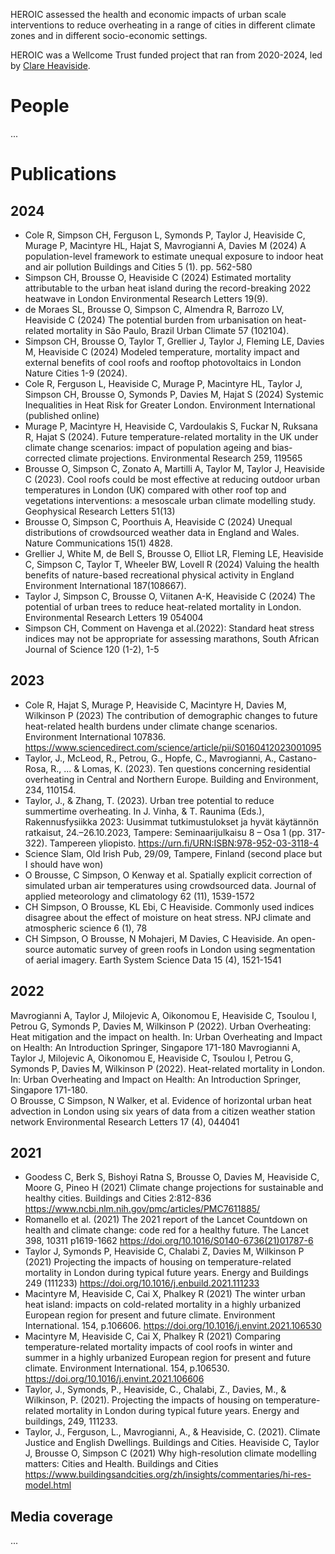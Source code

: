 HEROIC assessed the health and economic impacts of urban scale interventions to reduce overheating in a range of cities in different climate zones and in different socio-economic settings. 

HEROIC was a Wellcome Trust funded project that ran from 2020-2024, led by [Clare Heaviside](https://profiles.ucl.ac.uk/77627-clare-heaviside).

# People
...

# Publications

## 2024 

- Cole R, Simpson CH, Ferguson L, Symonds P, Taylor J, Heaviside C, Murage P, Macintyre HL, Hajat S, Mavrogianni A, Davies M (2024) A population-level framework to estimate unequal exposure to indoor heat and air pollution Buildings and Cities 5 (1). pp. 562-580 
- Simpson CH, Brousse O, Heaviside C (2024) Estimated mortality attributable to the urban heat island during the record-breaking 2022 heatwave in London Environmental Research Letters 19(9). 
- de Moraes SL, Brousse O, Simpson C, Almendra R, Barrozo LV, Heaviside C (2024) The potential burden from urbanisation on heat-related mortality in São Paulo, Brazil Urban Climate 57 (102104). 
- Simpson CH, Brousse O, Taylor T, Grellier J, Taylor J, Fleming LE, Davies M, Heaviside C (2024) Modeled temperature, mortality impact and external benefits of cool roofs and rooftop photovoltaics in London Nature Cities 1-9 (2024). 
- Cole R, Ferguson L, Heaviside C, Murage P, Macintyre HL, Taylor J,  Simpson CH, Brousse O, Symonds P, Davies M, Hajat S (2024) Systemic Inequalities in Heat Risk for Greater London. Environment International (published online) 
- Murage P, Macintyre H, Heaviside C, Vardoulakis S, Fuckar N, Ruksana R, Hajat S (2024). Future temperature-related mortality in the UK under climate change scenarios: impact of population ageing and bias-corrected climate projections. Environmental Research 259, 119565 
- Brousse O, Simpson C, Zonato A, Martilli A, Taylor M, Taylor J, Heaviside C (2023). Cool roofs could be most effective at reducing outdoor urban temperatures in London (UK) compared with other roof top and vegetations interventions: a mesoscale urban climate modelling study. Geophysical Research Letters 51(13)  
- Brousse O, Simpson C, Poorthuis A, Heaviside C (2024) Unequal distributions of crowdsourced weather data in England and Wales. Nature Communications 15(1) 4828.  
- Grellier J, White M, de Bell S, Brousse O, Elliot LR, Fleming LE, Heaviside C, Simpson C, Taylor T, Wheeler BW, Lovell R (2024) Valuing the health benefits of nature-based recreational physical activity in England Environment International 187(108667). 
- Taylor J, Simpson C, Brousse O, Viitanen A-K, Heaviside C (2024) The potential of urban trees to reduce heat-related mortality in London. Environmental Research Letters 19 054004  
- Simpson CH, Comment on Havenga et al.(2022): Standard heat stress indices may not be appropriate for assessing marathons, South African Journal of Science 120 (1-2), 1-5 

## 2023 

- Cole R, Hajat S, Murage P, Heaviside C, Macintyre H, Davies M, Wilkinson P (2023) The contribution of demographic changes to future heat-related health burdens under climate change scenarios. Environment International 107836. https://www.sciencedirect.com/science/article/pii/S0160412023001095 
- Taylor, J., McLeod, R., Petrou, G., Hopfe, C., Mavrogianni, A., Castano-Rosa, R., ... & Lomas, K. (2023). Ten questions concerning residential overheating in Central and Northern Europe. Building and Environment, 234, 110154. 
- Taylor, J., & Zhang, T. (2023). Urban tree potential to reduce summertime overheating. In J. Vinha, & T. Raunima (Eds.), Rakennusfysiikka 2023: Uusimmat tutkimustulokset ja hyvät käytännön ratkaisut, 24.–26.10.2023, Tampere: Seminaarijulkaisu 8 – Osa 1 (pp. 317-322). Tampereen yliopisto. https://urn.fi/URN:ISBN:978-952-03-3118-4 
- Science Slam, Old Irish Pub, 29/09, Tampere, Finland (second place but I should have won) 
- O Brousse, C Simpson, O Kenway et al. Spatially explicit correction of simulated urban air temperatures using crowdsourced data. Journal of applied meteorology and climatology 62 (11), 1539-1572 
- CH Simpson, O Brousse, KL Ebi, C Heaviside. Commonly used indices disagree about the effect of moisture on heat stress. NPJ climate and atmospheric science 6 (1), 78 
- CH Simpson, O Brousse, N Mohajeri, M Davies, C Heaviside. An open-source automatic survey of green roofs in London using segmentation of aerial imagery. Earth System Science Data 15 (4), 1521-1541 

## 2022 

Mavrogianni A, Taylor J, Milojevic A, Oikonomou E, Heaviside C, Tsoulou I, Petrou G, Symonds P, Davies M, Wilkinson P (2022). Urban Overheating: Heat mitigation and the impact on health. In: Urban Overheating and Impact on Health: An Introduction Springer, Singapore 171-180 
Mavrogianni A, Taylor J, Milojevic A, Oikonomou E, Heaviside C, Tsoulou I, Petrou G, Symonds P, Davies M, Wilkinson P (2022). Heat-related mortality in London. In: Urban Overheating and Impact on Health: An Introduction Springer, Singapore 171-180.  
O Brousse, C Simpson, N Walker, et al. Evidence of horizontal urban heat advection in London using six years of data from a citizen weather station network Environmental Research Letters 17 (4), 044041 

## 2021 

- Goodess C, Berk S, Bishoyi Ratna S, Brousse O, Davies M, Heaviside C, Moore G, Pineo H (2021) Climate change projections for sustainable and healthy cities. Buildings and Cities 2:812-836 https://www.ncbi.nlm.nih.gov/pmc/articles/PMC7611885/  
- Romanello et al. (2021) The 2021 report of the Lancet Countdown on health and climate change: code red for a healthy future. The Lancet 398, 10311 p1619-1662 https://doi.org/10.1016/S0140-6736(21)01787-6  
- Taylor J, Symonds P, Heaviside C, Chalabi Z, Davies M, Wilkinson P (2021) Projecting the impacts of housing on temperature-related mortality in London during typical future years. Energy and Buildings 249 (111233) https://doi.org/10.1016/j.enbuild.2021.111233  
- Macintyre M, Heaviside C, Cai X, Phalkey R (2021) The winter urban heat island: impacts on cold-related mortality in a highly urbanized European region for present and future climate. Environment International. 154, p.106606. https://doi.org/10.1016/j.envint.2021.106530  
- Macintyre M, Heaviside C, Cai X, Phalkey R (2021) Comparing temperature-related mortality impacts of cool roofs in winter and summer in a highly urbanized European region for present and future climate. Environment International. 154, p.106530. https://doi.org/10.1016/j.envint.2021.106606  
- Taylor, J., Symonds, P., Heaviside, C., Chalabi, Z., Davies, M., & Wilkinson, P. (2021). Projecting the impacts of housing on temperature-related mortality in London during typical future years. Energy and buildings, 249, 111233. 
- Taylor, J., Ferguson, L., Mavrogianni, A., & Heaviside, C. (2021). Climate Justice and English Dwellings. Buildings and Cities. 
Heaviside C, Taylor J, Brousse O, Simpson C (2021) Why high-resolution climate modelling matters: Cities and Health. Buildings and Cities https://www.buildingsandcities.org/zh/insights/commentaries/hi-res-model.html 

## Media coverage
...
